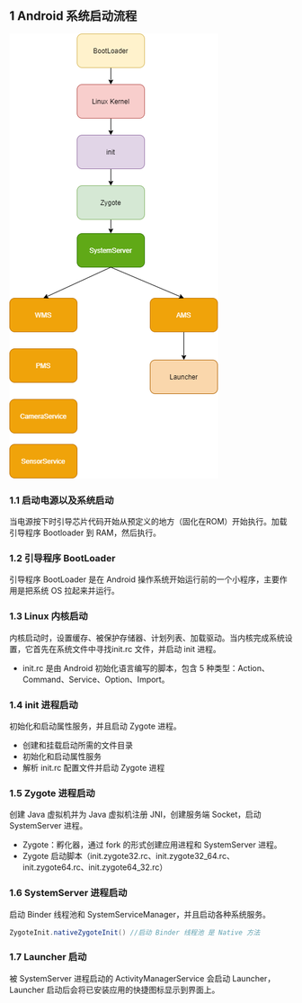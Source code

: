 ##  1 Android 系统启动流程

![](../asset/Android系统启动流程.png)

### 1.1 启动电源以及系统启动

当电源按下时引导芯片代码开始从预定义的地方（固化在ROM）开始执行。加载引导程序 Bootloader 到 RAM，然后执行。

### 1.2 引导程序 BootLoader

引导程序 BootLoader 是在 Android 操作系统开始运行前的一个小程序，主要作用是把系统 OS 拉起来并运行。

### 1.3 Linux 内核启动

内核启动时，设置缓存、被保护存储器、计划列表、加载驱动。当内核完成系统设置，它首先在系统文件中寻找init.rc 文件，并启动 init 进程。

* init.rc 是由 Android 初始化语言编写的脚本，包含 5 种类型：Action、Command、Service、Option、Import。

### 1.4 init 进程启动

初始化和启动属性服务，并且启动 Zygote 进程。

* 创建和挂载启动所需的文件目录
* 初始化和启动属性服务
* 解析 init.rc 配置文件并启动 Zygote 进程

### 1.5 Zygote 进程启动

创建 Java 虚拟机并为 Java 虚拟机注册 JNI，创建服务端 Socket，启动 SystemServer 进程。

* Zygote：孵化器，通过 fork 的形式创建应用进程和 SystemServer 进程。
* Zygote 启动脚本（init.zygote32.rc、init.zygote32_64.rc、init.zygote64.rc、init.zygote64_32.rc）

### 1.6 SystemServer 进程启动

启动 Binder 线程池和 SystemServiceManager，并且启动各种系统服务。

```java
ZygoteInit.nativeZygoteInit() //启动 Binder 线程池 是 Native 方法
```

### 1.7 Launcher 启动

被 SystemServer 进程启动的 ActivityManagerService 会启动 Launcher，Launcher 启动后会将已安装应用的快捷图标显示到界面上。
